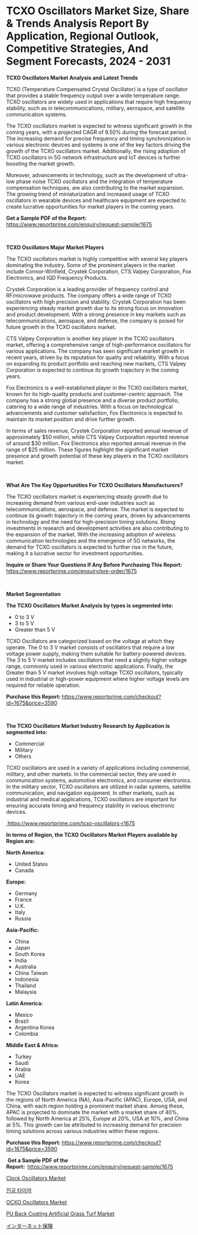 <p><h1>TCXO Oscillators Market Size, Share & Trends Analysis Report By Application, Regional Outlook, Competitive Strategies, And Segment Forecasts, 2024 - 2031</h1></p><p><strong>TCXO Oscillators Market Analysis and Latest Trends</strong></p>
<p><p>TCXO (Temperature Compensated Crystal Oscillator) is a type of oscillator that provides a stable frequency output over a wide temperature range. TCXO oscillators are widely used in applications that require high frequency stability, such as in telecommunications, military, aerospace, and satellite communication systems.</p><p>The TCXO oscillators market is expected to witness significant growth in the coming years, with a projected CAGR of 9.50% during the forecast period. The increasing demand for precise frequency and timing synchronization in various electronic devices and systems is one of the key factors driving the growth of the TCXO oscillators market. Additionally, the rising adoption of TCXO oscillators in 5G network infrastructure and IoT devices is further boosting the market growth.</p><p>Moreover, advancements in technology, such as the development of ultra-low phase noise TCXO oscillators and the integration of temperature compensation techniques, are also contributing to the market expansion. The growing trend of miniaturization and increased usage of TCXO oscillators in wearable devices and healthcare equipment are expected to create lucrative opportunities for market players in the coming years.</p></p>
<p><strong>Get a Sample PDF of the Report:&nbsp;</strong> <a href="https://www.reportprime.com/enquiry/request-sample/1675">https://www.reportprime.com/enquiry/request-sample/1675</a></p>
<p>&nbsp;</p>
<p><strong>TCXO Oscillators Major Market Players</strong></p>
<p><p>The TCXO oscillators market is highly competitive with several key players dominating the industry. Some of the prominent players in the market include Connor-Winfield, Crystek Corporation, CTS Valpey Corporation, Fox Electronics, and IQD Frequency Products.</p><p>Crystek Corporation is a leading provider of frequency control and RF/microwave products. The company offers a wide range of TCXO oscillators with high precision and stability. Crystek Corporation has been experiencing steady market growth due to its strong focus on innovation and product development. With a strong presence in key markets such as telecommunications, aerospace, and defense, the company is poised for future growth in the TCXO oscillators market.</p><p>CTS Valpey Corporation is another key player in the TCXO oscillators market, offering a comprehensive range of high-performance oscillators for various applications. The company has seen significant market growth in recent years, driven by its reputation for quality and reliability. With a focus on expanding its product portfolio and reaching new markets, CTS Valpey Corporation is expected to continue its growth trajectory in the coming years.</p><p>Fox Electronics is a well-established player in the TCXO oscillators market, known for its high-quality products and customer-centric approach. The company has a strong global presence and a diverse product portfolio, catering to a wide range of industries. With a focus on technological advancements and customer satisfaction, Fox Electronics is expected to maintain its market position and drive further growth.</p><p>In terms of sales revenue, Crystek Corporation reported annual revenue of approximately $50 million, while CTS Valpey Corporation reported revenue of around $30 million. Fox Electronics also reported annual revenue in the range of $25 million. These figures highlight the significant market presence and growth potential of these key players in the TCXO oscillators market.</p></p>
<p>&nbsp;</p>
<p><strong>What Are The Key Opportunities For TCXO Oscillators Manufacturers?</strong></p>
<p><p>The TCXO oscillators market is experiencing steady growth due to increasing demand from various end-user industries such as telecommunications, aerospace, and defense. The market is expected to continue its growth trajectory in the coming years, driven by advancements in technology and the need for high-precision timing solutions. Rising investments in research and development activities are also contributing to the expansion of the market. With the increasing adoption of wireless communication technologies and the emergence of 5G networks, the demand for TCXO oscillators is expected to further rise in the future, making it a lucrative sector for investment opportunities.</p></p>
<p><strong>Inquire or Share Your Questions If Any Before Purchasing This Report:</strong> <a href="https://www.reportprime.com/enquiry/pre-order/1675">https://www.reportprime.com/enquiry/pre-order/1675</a></p>
<p>&nbsp;</p>
<p><strong>Market Segmentation</strong></p>
<p><strong>The TCXO Oscillators Market Analysis by types is segmented into:</strong></p>
<p><ul><li>0 to 3 V</li><li>3 to 5 V</li><li>Greater than 5 V</li></ul></p>
<p><p>TCXO Oscillators are categorized based on the voltage at which they operate. The 0 to 3 V market consists of oscillators that require a low voltage power supply, making them suitable for battery-powered devices. The 3 to 5 V market includes oscillators that need a slightly higher voltage range, commonly used in various electronic applications. Finally, the Greater than 5 V market involves high voltage TCXO oscillators, typically used in industrial or high-power equipment where higher voltage levels are required for reliable operation.</p></p>
<p><strong>Purchase this Report:&nbsp;</strong><a href="https://www.reportprime.com/checkout?id=1675&price=3590">https://www.reportprime.com/checkout?id=1675&price=3590</a></p>
<p>&nbsp;</p>
<p><strong>The TCXO Oscillators Market Industry Research by Application is segmented into:</strong></p>
<p><ul><li>Commercial</li><li>Military</li><li>Others</li></ul></p>
<p><p>TCXO oscillators are used in a variety of applications including commercial, military, and other markets. In the commercial sector, they are used in communication systems, automotive electronics, and consumer electronics. In the military sector, TCXO oscillators are utilized in radar systems, satellite communication, and navigation equipment. In other markets, such as industrial and medical applications, TCXO oscillators are important for ensuring accurate timing and frequency stability in various electronic devices.</p></p>
<p><a href="https://www.reportprime.com/tcxo-oscillators-r1675">&nbsp;https://www.reportprime.com/tcxo-oscillators-r1675</a></p>
<p><strong>In terms of Region, the TCXO Oscillators Market Players available by Region are:</strong></p>
<p>
    <p> <strong> North America: </strong>
        <ul>
            <li>United States</li>
            <li>Canada</li>
        </ul>
        </p> 
    <p> <strong> Europe: </strong>
        <ul>
            <li>Germany</li>
            <li>France</li>
            <li>U.K.</li>
            <li>Italy</li>
            <li>Russia</li>
        </ul>
        </p> 
    <p> <strong> Asia-Pacific: </strong>
        <ul>
            <li>China</li>
            <li>Japan</li>
            <li>South Korea</li>
            <li>India</li>
            <li>Australia</li>
            <li>China Taiwan</li>
            <li>Indonesia</li>
            <li>Thailand</li>
            <li>Malaysia</li>
        </ul>
        </p> 
    <p> <strong> Latin America: </strong>
        <ul>
            <li>Mexico</li>
            <li>Brazil</li>
            <li>Argentina Korea</li>
            <li>Colombia</li>
        </ul>
        </p> 
    <p> <strong> Middle East & Africa: </strong>
        <ul>
            <li>Turkey</li>
            <li>Saudi</li>
            <li>Arabia</li>
            <li>UAE</li>
            <li>Korea</li>
        </ul>
    </p>
    </p>
<p><p>The TCXO Oscillators market is expected to witness significant growth in the regions of North America (NA), Asia-Pacific (APAC), Europe, USA, and China, with each region holding a prominent market share. Among these, APAC is projected to dominate the market with a market share of 40%, followed by North America at 25%, Europe at 20%, USA at 10%, and China at 5%. This growth can be attributed to increasing demand for precision timing solutions across various industries within these regions.</p></p>
<p><strong>Purchase this Report: </strong><a href="https://www.reportprime.com/checkout?id=1675&price=3590">https://www.reportprime.com/checkout?id=1675&price=3590</a></p>
<p>&nbsp;<strong>Get a Sample PDF of the Report:&nbsp;&nbsp;</strong><a href="https://www.reportprime.com/enquiry/request-sample/1675">https://www.reportprime.com/enquiry/request-sample/1675</a></p>
<p><strong></strong></p>
<p><p><a href="https://github.com/Sherrillcrooksxa8i18ucf2m/Market-Research-Report-List-2/blob/main/clock-oscillators-market.md">Clock Oscillators Market</a></p><p><a href="https://github.com/RichardLueilwitz787/Market-Research-Report-List-1/blob/main/375180468852.md">진공 타이어</a></p><p><a href="https://github.com/AlysaLedner2023/Market-Research-Report-List-1/blob/main/ocxo-oscillators-market.md">OCXO Oscillators Market</a></p><p><a href="https://issuu.com/reportprime-2/docs/pu-back-coating-artificial-grass-turf-market-size-">PU Back Coating Artificial Grass Turf Market</a></p><p><a href="https://github.com/hwbcz413288296/Market-Research-Report-List-2/blob/main/846364071441.md">インターネット保険</a></p></p>